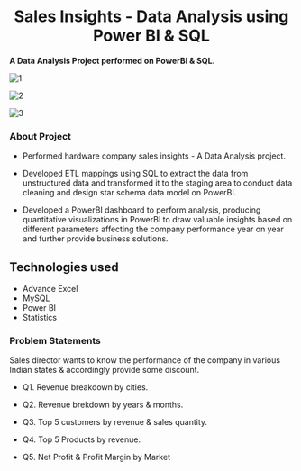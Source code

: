<h1 align="center">Sales Insights - Data Analysis using Power BI & SQL  </h1>

**A Data Analysis Project performed on PowerBI & SQL.** 

![1](https://github.com/Abhishek9821228/Sales-Insight-Power-BI/assets/135989734/22bef470-2611-430f-86c8-ecfe8f23dd7d)


![2](https://github.com/Abhishek9821228/Sales-Insight-Power-BI/assets/135989734/e0c6222e-6467-40f4-bafd-addcd4147bb5)


![3](https://github.com/Abhishek9821228/Sales-Insight-Power-BI/assets/135989734/ce640b38-4903-47cc-a6b0-14b721a44837)


### About Project

- Performed hardware company sales insights - A Data Analysis project.

- Developed ETL mappings using SQL to extract the data from unstructured data and transformed it to the staging area to conduct data cleaning and design star schema data model on PowerBI.

- Developed a PowerBI dashboard to perform analysis, producing quantitative visualizations in PowerBI to draw valuable insights based on different parameters affecting the company performance year on year and further provide business solutions.

## Technologies used 

* Advance Excel
* MySQL 
* Power BI
* Statistics

### Problem Statements
Sales director wants to know the performance of the company in various Indian states & accordingly provide some discount.

- Q1. Revenue breakdown by cities.

- Q2. Revenue brekdown by years & months.

- Q3. Top 5 customers by revenue & sales quantity.

- Q4. Top 5 Products by revenue.
  
- Q5. Net Profit & Profit Margin by Market

